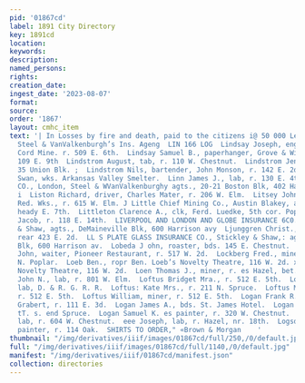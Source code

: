 ```yaml
---
pid: '01867cd'
label: 1891 City Directory
key: 1891cd
location: 
keywords: 
description: 
named_persons: 
rights: 
creation_date: 
ingest_date: '2023-08-07'
format: 
source: 
order: '1867'
layout: cmhc_item
text: '| In Losses by fire and death, paid to the citizens i@ 50 000 Leadville by
  Steel & VanValkenburgh’s Ins. Ageng  LIN 166 LOG  Lindsay Joseph, engineer, Silver
  Cord Mine. r. 509 E. 6th.  Lindsay Samuel B., paperhanger, Grove & Williams, r.
  109 E. 9th  Lindstrom August, tab, r. 110 W. Chestnut.  Lindstrom Jennie Miss, r.
  35 Union Blk. ;  Lindstrom Nils, bartender, John Monson, r. 142 E. 2d.  Lindstrom
  Swan, wks. Arkansas Valley Smelter.  Linn James J., lab, r. 130 E. 4th.  LION INSURANCE
  CO., London, Steel & WVanValkenburghy agts., 20-21 Boston Blk, 402 Harrison av.
  i  Liston Richard, driver, Charles Mater, r. 206 W. Elm.  Litsey John A., lab, Harrison
  Red. Wks., r. 615 W. Elm. J Little Chief Mining Co., Austin Blakey, agt, Fryer Hill,
  heady E. 7th.  Littleton Clarence A., clk, Ferd. Luedke, 5th cor. Poplar.  Livermore
  Jacob, r. 118 E. 14th.  LIVERPOOL AND LONDON AND GLOBE INSURANCE 6C0., Stickley
  & Shaw, agts., DeMaineville Blk, 600 Harrison avy  Ljunggren Christ., miner, r.
  rear 423 E. 2d.  LL S PLATE GLASS INSURANCE CO., Stickley & Shaw,: agts., DeMaineville
  Blk, 600 Harrison av.  Lobeda J ohn, roaster, bds. 145 E. Chestnut.  Loccotelli
  John, waiter, Pioneer Restaurant, r. 517 W. 2d.  Lockberg Fred., miner, bds. 1311
  N. Poplar.  Loeb Ben., ropr Ben. Loeb’s Novelty Theatre, 116 W. 2d. x  117 3  Loeb’s
  Novelty Theatre, 116 W. 2d.  Loen Thomas J., miner, r. es Hazel, bet. 5th and 6th.  Lofgren
  John N., lab, r. 801 W. Elm.  Loftus Bridget Mra., r. 512 E. 5th.  Loftus John,
  lab, D. & R. G. R. R.  Loftus: Kate Mrs., r. 211 N. Spruce.  Loftus Michael, watchman,
  r. 512 E. 5th.  Loftus William, miner, r. 512 E. 5th.  Logan Frank R., barber, Charles
  Grabert, r. 111 E. 3d.  Logan James A., bds. St. James Hotel.  Logan Michael, lab,
  tT. s. end Spruce.  Logan Samuel K. es painter, r. 320 W. Chestnut.  Logan Thomas,
  lab, r. 604 W. Chestnut.  eee Joseph, lab, r. Hazel, nr. 18th.  Logsdon Solomon,
  painter, r. 114 Oak.  SHIRTS TO ORDER," «Brown & Morgan    '
thumbnail: "/img/derivatives/iiif/images/01867cd/full/250,/0/default.jpg"
full: "/img/derivatives/iiif/images/01867cd/full/1140,/0/default.jpg"
manifest: "/img/derivatives/iiif/01867cd/manifest.json"
collection: directories
---
```

